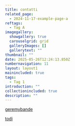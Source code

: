 ```yaml
---
title: contatti
related_page:
  - 2024-11-17-example-page-a
reftags:
  - Tag A
imagegallery:
  showgallery: true
  carouselgrid: grid
  galleryImages: []
  gallerytext: ""
thumbnail: ""
date: 2025-05-26T12:24:13.850Z
numbernavigation: 11
layout: layout1
mainincluded: true
tags:
  - Tag 1
introduction: ""
collectionincluded: true
description: ""
---
```

[g﻿eremybande](https://www.instagram.com/geremybande_/)

[t﻿odi](https://www.instagram.com/todi.vibecoding/)